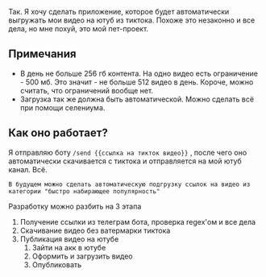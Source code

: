Так. Я хочу сделать приложение, которое будет автоматически выгружать мои видео на ютуб из тиктока. Похоже это незаконно и все дела, но мне похуй, это мой пет-проект.

## Примечания
- В день не больше 256 гб контента. На одно видео есть ограничение - 500 мб. Это значит - не больше 512 видео в день. Короче,  можно считать, что ограничений вообще нет.
- Загрузка так же должна быть автоматической. Можно сделать всё при помощи селениума.

## Как оно работает?
Я отправляю боту `/send {{ссылка на тикток видео}}` , после чего оно автоматически скачивается с тиктока и отправляется на мой ютуб канал. Всё. 

	В будущем можно сделать автоматическую подгрузку ссылок на видео из категории "быстро набирающее популярность"

Разработку можно разбить на 3 этапа

1) Получение ссылки из телеграм бота, проверка regex'ом и все дела
2) Скачивание видео без ватермарки тиктока
3) Публикация видео на ютубе
	1) Зайти на акк в ютубе
	2) Оформить и загрузить видео
	3) Опубликовать


